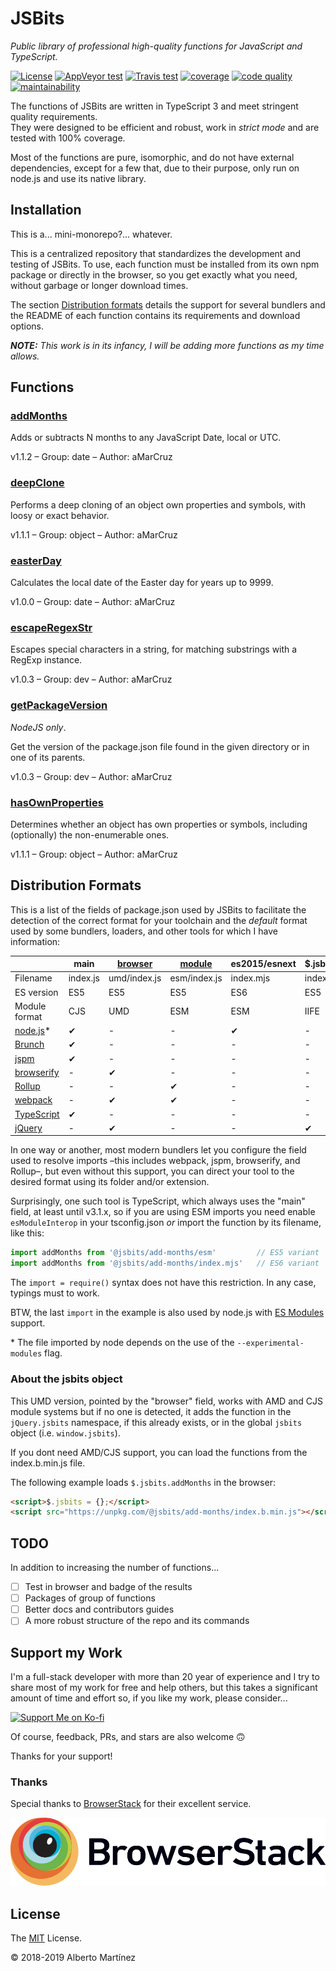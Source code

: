 # JSBits

_Public library of professional high-quality functions for JavaScript and TypeScript._

[![License][license-badge]](LICENSE)
[![AppVeyor test][appveyor-badge]][appveyor-url]
[![Travis test][travis-badge]][travis-url]
[![coverage][codecov-badge]][codecov-url]
[![code quality][codacy-badge]][codacy-url]
[![maintainability][climate-badge]][climate-url]

The functions of JSBits are written in TypeScript 3 and meet stringent quality requirements.<br>They were designed to be efficient and robust, work in _strict mode_ and are tested with 100% coverage.

Most of the functions are pure, isomorphic, and do not have external dependencies, except for a few that, due to their purpose, only run on node.js and use its native library.

## Installation

This is a... mini-monorepo?... whatever.

This is a centralized repository that standardizes the development and testing of JSBits. To use, each function must be installed from its own npm package or directly in the browser, so you get exactly what you need, without garbage or longer download times.

The section [Distribution formats](#distribution-formats) details the support for several bundlers and the README of each function contains its requirements and download options.

_**NOTE:** This work is in its infancy, I will be adding more functions as my time allows._

## Functions

<!--BEGIN_FUNCTION_LIST-->

### [addMonths](packages/add-months/README.md)

Adds or subtracts N months to any JavaScript Date, local or UTC.

v1.1.2 &ndash; Group: date &ndash; Author: aMarCruz

### [deepClone](packages/deep-clone/README.md)

Performs a deep cloning of an object own properties and symbols, with loosy or exact behavior.

v1.1.1 &ndash; Group: object &ndash; Author: aMarCruz

### [easterDay](packages/easter-day/README.md)

Calculates the local date of the Easter day for years up to 9999.

v1.0.0 &ndash; Group: date &ndash; Author: aMarCruz

### [escapeRegexStr](packages/escape-regex-str/README.md)

Escapes special characters in a string, for matching substrings with a RegExp instance.

v1.0.3 &ndash; Group: dev &ndash; Author: aMarCruz

### [getPackageVersion](packages/get-package-version/README.md)

_NodeJS only_.

Get the version of the package.json file found in the given directory or in one of its parents.

v1.0.3 &ndash; Group: dev &ndash; Author: aMarCruz

### [hasOwnProperties](packages/has-own-properties/README.md)

Determines whether an object has own properties or symbols, including (optionally) the non-enumerable ones.

v1.1.1 &ndash; Group: object &ndash; Author: aMarCruz

<!--END_FUNCTION_LIST-->

## Distribution Formats

This is a list of the fields of package.json used by JSBits to facilitate the detection of the correct format for your toolchain and the _default_ format used by some bundlers, loaders, and other tools for which I have information:

&nbsp;          | main     | [browser][1] | [module][2]  | es2015/esnext | $.jsbits/jsbits
--------------- | -------- | ------------ | ------------ | ------------- | ---------------
Filename        | index.js | umd/index.js | esm/index.js | index.mjs     | index.b.min.js
ES version      | ES5      | ES5          | ES5          | ES6           | ES5
Module format   | CJS      | UMD          | ESM          | ESM           | IIFE
[node.js][3]\*  | ✔        | -            | -            | ✔             | -
[Brunch][4]     | ✔        | -            | -            | -             | -
[jspm][5]       | ✔        | -            | -            | -             | -
[browserify][6] | -        | ✔            | -            | -             | -
[Rollup][7]     | -        | -            | ✔            | -             | -
[webpack][8]    | -        | ✔            | ✔            | -             | -
[TypeScript][9] | ✔        | -            | -            | -             | -
[jQuery][10]    | -        | ✔            | -            | -             | ✔

In one way or another, most modern bundlers let you configure the field used to resolve imports &ndash;this includes webpack, jspm, browserify, and Rollup&ndash;, but even without this support, you can direct your tool to the desired format using its folder and/or extension.

Surprisingly, one such tool is TypeScript, which always uses the "main" field, at least until v3.1.x, so if you are using ESM imports you need enable `esModuleInterop` in your tsconfig.json _or_ import the function by its filename, like this:

```ts
import addMonths from '@jsbits/add-months/esm'         // ES5 variant
import addMonths from '@jsbits/add-months/index.mjs'   // ES6 variant
```

The `import = require()` syntax does not have this restriction. In any case, typings must to work.

BTW, the last `import` in the example is also used by node.js with [ES Modules](https://nodejs.org/dist/latest/docs/api/esm.html) support.

\* The file imported by node depends on the use of the `--experimental-modules` flag.

### About the jsbits object

This UMD version, pointed by the "browser" field, works with AMD and CJS module systems but if no one is detected, it adds the function in the `jQuery.jsbits` namespace, if this already exists, or in the global `jsbits` object (i.e. `window.jsbits`).

If you dont need AMD/CJS support, you can load the functions from the index.b.min.js file.

The following example loads `$.jsbits.addMonths` in the browser:

```html
<script>$.jsbits = {};</script>
<script src="https://unpkg.com/@jsbits/add-months/index.b.min.js"></script>
```

## TODO

In addition to increasing the number of functions...

- [ ] Test in browser and badge of the results
- [ ] Packages of group of functions
- [ ] Better docs and contributors guides
- [ ] A more robust structure of the repo and its commands

## Support my Work

I'm a full-stack developer with more than 20 year of experience and I try to share most of my work for free and help others, but this takes a significant amount of time and effort so, if you like my work, please consider...

[<img src="https://amarcruz.github.io/images/kofi_blue.png" height="36" title="Support Me on Ko-fi" />][kofi-url]

Of course, feedback, PRs, and stars are also welcome 🙃

Thanks for your support!

### Thanks

Special thanks to [BrowserStack][11] for their excellent service.

[![BrowserStack logo](assets/Browserstack-logo.svg)][11]

## License

The [MIT](LICENSE) License.

&copy; 2018-2019 Alberto Martínez

<!-- Badges and Refs (badges for the branch 'master') -->
[license-badge]:  https://img.shields.io/badge/license-MIT-blue.svg?style=flat
[appveyor-badge]: https://img.shields.io/appveyor/ci/aMarCruz/jsbits/master.svg?label=appveyor
[appveyor-url]:   https://ci.appveyor.com/project/aMarCruz/jsbits/branch/master
[travis-badge]:   https://img.shields.io/travis/ProJSLib/jsbits/master.svg?label=travis
[travis-url]:     https://travis-ci.org/ProJSLib/jsbits
[codecov-badge]:  https://img.shields.io/codecov/c/github/ProJSLib/jsbits/master.svg
[codecov-url]:    https://codecov.io/gh/ProJSLib/jsbits/branch/master
[codacy-badge]:   https://img.shields.io/codacy/grade/b9374fca91d64b75aafac26682df8fd0/master.svg
[codacy-url]:     https://www.codacy.com/app/ProJSLib/jsbits?utm_source=github.com&amp;utm_medium=referral&amp;utm_content=ProJSLib/jsbits&amp;utm_campaign=Badge_Grade
[climate-badge]:  https://img.shields.io/codeclimate/maintainability/ProJSLib/jsbits.svg
[climate-url]:    https://codeclimate.com/github/ProJSLib/jsbits/maintainability
[kofi-url]:       https://ko-fi.com/C0C7LF7I
[1]: https://github.com/defunctzombie/package-browser-field-spec
[2]: https://github.com/rollup/rollup/wiki/pkg.module
[3]: https://nodejs.org/
[4]: https://brunch.io/
[5]: https://jspm.org/
[6]: http://browserify.org/
[7]: https://rollupjs.org/
[8]: webpack.js.org/
[9]: typescriptlang.org/
[10]: https://jquery.com/
[11]: https://www.browserstack.com
